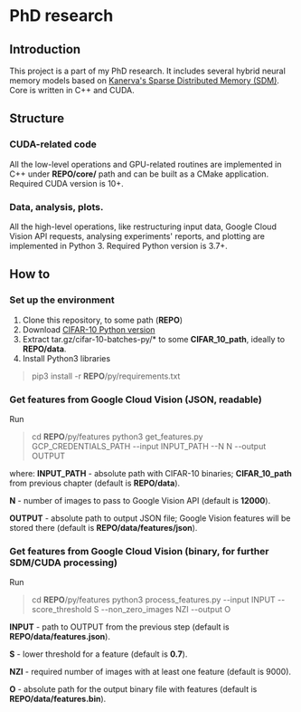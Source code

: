 # PhD research

## Introduction
This project is a part of my PhD research.
It includes several hybrid neural memory models based on [Kanerva's Sparse Distributed Memory (SDM)](https://en.wikipedia.org/wiki/Sparse_distributed_memory).
Core is written in C++ and CUDA.

## Structure
### CUDA-related code
All the low-level operations and GPU-related routines are implemented in C++ under **REPO/core/** path and can be built as a CMake application.
Required CUDA version is 10+.

### Data, analysis, plots.
All the high-level operations, like restructuring input data, Google Cloud Vision API requests, analysing experiments' reports, and plotting are implemented in Python 3.
Required Python version is 3.7+.

## How to
### Set up the environment
1. Clone this repository, to some path (**REPO**)
2. Download  [CIFAR-10 Python version](https://www.cs.toronto.edu/~kriz/cifar-10-python.tar.gz)
3. Extract tar.gz/cifar-10-batches-py/* to some **CIFAR_10_path**, ideally to **REPO/data**.
4. Install Python3 libraries
> pip3 install -r **REPO**/py/requirements.txt
   
### Get features from Google Cloud Vision (JSON, readable)
Run
> cd **REPO**/py/features
> python3 get_features.py GCP_CREDENTIALS_PATH --input INPUT_PATH --N N --output OUTPUT

where:
**INPUT_PATH** - absolute path with CIFAR-10 binaries; **CIFAR_10_path** from previous chapter (default is **REPO/data**).

**N** - number of images to pass to Google Vision API (default is **12000**).

**OUTPUT** - absolute path to output JSON file; Google Vision features will be stored there (default is **REPO/data/features/json**).

### Get features from Google Cloud Vision (binary, for further SDM/CUDA processing)
Run
> cd **REPO**/py/features
> python3 process_features.py --input INPUT --score_threshold S --non_zero_images NZI --output O

**INPUT** - path to OUTPUT from the previous step (default is **REPO/data/features.json**).

**S** - lower threshold for a feature (default is **0.7**).

**NZI** - required number of images with at least one feature (default is 9000).

**O** - absolute path for the output binary file with features (default is **REPO/data/features.bin**).
